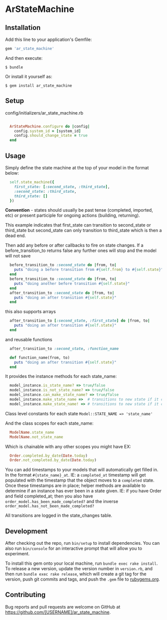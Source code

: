 # ArStateMachine

## Installation

Add this line to your application's Gemfile:

```ruby
gem 'ar_state_machine'
```

And then execute:

    $ bundle

Or install it yourself as:

    $ gem install ar_state_machine

## Setup

config/initializers/ar_state_machine.rb

```ruby

  ArStateMachine.configure do |config|
    config.system_id = [system_id]
    config.should_change_state = true
  end

```

## Usage

Simply define the state machine at the top of your model in the format below:
```ruby
  self.state_machine({
    first_state: [:second_state, :third_state],
    :second_state: :third_state,
    third_state: []
  })
```
**Convention** - states should usually be past tense (completed, imported, etc) or present participle for ongoing actions (building, returning).

This example indicates that first_state can transition to second_state or third_state but second_state can only transition to third_state which is then a dead end.

Then add any before or after callbacks to fire on state changes.
If a before_transition_to returns false any further ones will stop and the model will not save

```ruby
  before_transition_to :second_state do |from, to|
    puts "doing a before transition from #{self.from} to #{self.state}"
  end
  before_transition_to :second_state do |from, to|
    puts "doing another before transition #{self.state}"
  end
  after_transition_to :second_state do |from, to|
    puts "doing an after transition #{self.state}"
  end
```

this also supports arrays

```ruby
  after_transition_to [:second_state, :first_state] do |from, to|
    puts "doing an after transition #{self.state}"
  end
```

and reusable functions
```ruby
  after_transition_to :second_state, :function_name

  def function_name(from, to)
    puts "doing an after transition #{self.state}"
  end
```


It provides the instance methods for each state_name:
```ruby
  model_instance.is_state_name? => true/false
  model_instance.is_not_state_name? => true/false
  model_instance.can_make_state_name? => true/false
  model_instance.make_state_name =>  # transitions to new state if it can, otherwise adds rails validation error messages
  model_instance.make_state_name! => # transitions to new state if it can, otherwise throws exception and adds rails validation error messages
```

Class level constants for each state
```Model::STATE_NAME => 'state_name'```

And the class scopes for each state_name:
```ruby
  ModelName.state_name
  ModelName.not_state_name
```
Which is chainable with any other scopes you might have EX:
```ruby
  Order.completed.by_date(Date.today)
  Order.not_completed.by_date(Date.today)
```

You can add timestamps to your models that will automatically get filled in. In the format ```#{state_name}_at```. IE: a ```completed_at``` timestamp will get populated with the timestamp that the object moves to a ```completed``` state.
Once these timestamps are in place; helper methods are available to determine if an instance has ever been in a state given.  IE: if you have Order and field completed_at; then you also have ```order_model.has_been_made_completed?``` and the inverse ```order_model.has_not_been_made_completed?```

All transitions are logged in the state_changes table.



## Development

After checking out the repo, run `bin/setup` to install dependencies. You can also run `bin/console` for an interactive prompt that will allow you to experiment.

To install this gem onto your local machine, run `bundle exec rake install`. To release a new version, update the version number in `version.rb`, and then run `bundle exec rake release`, which will create a git tag for the version, push git commits and tags, and push the `.gem` file to [rubygems.org](https://rubygems.org).

## Contributing

Bug reports and pull requests are welcome on GitHub at https://github.com/[USERNAME]/ar_state_machine.

